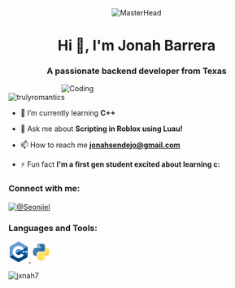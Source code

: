 <div style="text-align:center;">
  <img src="https://user-images.githubusercontent.com/74038190/241765440-80728820-e06b-4f96-9c9e-9df46f0cc0a5.gif" alt="MasterHead">
</div>


<h1 align="center">Hi 👋, I'm Jonah Barrera</h1>
<h3 align="center">A passionate backend developer from Texas</h3>
<img align="right" alt="Coding" width="400" src="https://i.pinimg.com/originals/34/9c/8f/349c8f0432cd0cda8aa32ad72683a0d4.gif">

<p align="left"> <img src="https://komarev.com/ghpvc/?username=trulyromantics&label=Profile%20views&color=0e75b6&style=flat" alt="trulyromantics" /> </p>

- 🌱 I’m currently learning **C++**

- 💬 Ask me about **Scripting in Roblox using Luau!**

- 📫 How to reach me **jonahsendejo@gmail.com**

- ⚡ Fun fact **I'm a first gen student excited about learning c:**

<h3 align="left">Connect with me:</h3>
<p align="left">
<a href="https://instagram.com/@Seonjiel" target="blank"><img align="center" src="https://raw.githubusercontent.com/rahuldkjain/github-profile-readme-generator/master/src/images/icons/Social/instagram.svg" alt="@Seonjiel" height="30" width="40" /></a>
</p>

<h3 align="left">Languages and Tools:</h3>
<p align="left"> <a href="https://www.w3schools.com/cpp/" target="_blank" rel="noreferrer"> <img src="https://raw.githubusercontent.com/devicons/devicon/master/icons/cplusplus/cplusplus-original.svg" alt="cplusplus" width="40" height="40"/> </a> <a href="https://www.python.org" target="_blank" rel="noreferrer"> <img src="https://raw.githubusercontent.com/devicons/devicon/master/icons/python/python-original.svg" alt="python" width="40" height="40"/> </a> </p>

<p><img align="center" src="https://github-readme-stats.vercel.app/api/top-langs?username=jxnah7&show_icons=true&locale=en&layout=compact" alt="jxnah7" /></p>
